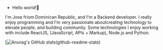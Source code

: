- Hello world!👋 

I'm Jose friom Dominican Republic, and I'm a Backend developer. I really enjoy programming and I'm very passionate aboutcreating technology to elevate people, and building community. Some technologies 
I enjoy working with include ReactJS, (JavaScript, APIs + Markup), Node.js and Python.

[![Anurag's GitHub stats](https://github-readme-stats.vercel.app/api?username=JoseRafael)(github-readme-stats)
